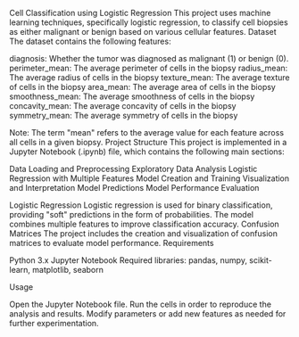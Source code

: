 Cell Classification using Logistic Regression
This project uses machine learning techniques, specifically logistic regression, to classify cell biopsies as either malignant or benign based on various cellular features.
Dataset
The dataset contains the following features:

diagnosis: Whether the tumor was diagnosed as malignant (1) or benign (0).
perimeter_mean: The average perimeter of cells in the biopsy
radius_mean: The average radius of cells in the biopsy
texture_mean: The average texture of cells in the biopsy
area_mean: The average area of cells in the biopsy
smoothness_mean: The average smoothness of cells in the biopsy
concavity_mean: The average concavity of cells in the biopsy
symmetry_mean: The average symmetry of cells in the biopsy

Note: The term "mean" refers to the average value for each feature across all cells in a given biopsy.
Project Structure
This project is implemented in a Jupyter Notebook (.ipynb) file, which contains the following main sections:

Data Loading and Preprocessing
Exploratory Data Analysis
Logistic Regression with Multiple Features
Model Creation and Training
Visualization and Interpretation
Model Predictions
Model Performance Evaluation

Logistic Regression
Logistic regression is used for binary classification, providing "soft" predictions in the form of probabilities. The model combines multiple features to improve classification accuracy.
Confusion Matrices
The project includes the creation and visualization of confusion matrices to evaluate model performance.
Requirements

Python 3.x
Jupyter Notebook
Required libraries: pandas, numpy, scikit-learn, matplotlib, seaborn

Usage

Open the Jupyter Notebook file.
Run the cells in order to reproduce the analysis and results.
Modify parameters or add new features as needed for further experimentation.
